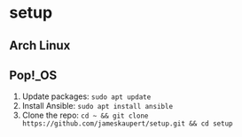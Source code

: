 # setup

## Arch Linux

## Pop!_OS
1. Update packages: `sudo apt update`
2. Install Ansible: `sudo apt install ansible`
3. Clone the repo: `cd ~ && git clone https://github.com/jameskaupert/setup.git && cd setup`

